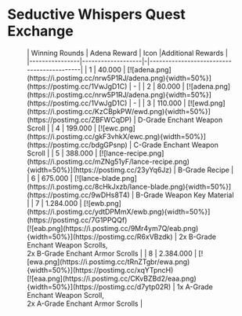 # Seductive Whispers Quest Exchange

<figure markdown>
| Winning Rounds | Adena Reward      | Icon |Additional Rewards                          |
|----------------|-------------------|-|-------------------------------------------|
| 1             |          40.000    | [![adena.png](https://i.postimg.cc/nrw5P1RJ/adena.png){width=50%}](https://postimg.cc/1VwJgD1C) | -                                          |
| 2             |          80.000    | [![adena.png](https://i.postimg.cc/nrw5P1RJ/adena.png){width=50%}](https://postimg.cc/1VwJgD1C)  | -                                          |
| 3             |         110.000    | [![ewd.png](https://i.postimg.cc/KzCBpkPW/ewd.png){width=50%}](https://postimg.cc/ZBFWCqDP) | D-Grade Enchant Weapon Scroll              |
| 4             |         199.000    | [![ewc.png](https://i.postimg.cc/gkF3vhkX/ewc.png){width=50%}](https://postimg.cc/bdgGPsnp) | C-Grade Enchant Weapon Scroll              |
| 5             |         388.000    | [![lance-recipe.png](https://i.postimg.cc/mZNg51yF/lance-recipe.png){width=50%}](https://postimg.cc/23yYq6Jz) | B-Grade Recipe                             |
| 6             |         675.000    | [![lance-blade.png](https://i.postimg.cc/8cHkJxzb/lance-blade.png){width=50%}](https://postimg.cc/9wDHs8T4) | B-Grade Weapon Key Material                |
| 7             |       1.284.000    | [![ewb.png](https://i.postimg.cc/ydtDPMmX/ewb.png){width=50%}](https://postimg.cc/7G1PPQQf) <br> [![eab.png](https://i.postimg.cc/9Mr4ym7Q/eab.png){width=50%}](https://postimg.cc/R6xVBzdk) | 2x B-Grade Enchant Weapon Scrolls,<br>2x B-Grade Enchant Armor Scrolls |
| 8             |       2.384.000    | [![ewa.png](https://i.postimg.cc/tRnZTgbr/ewa.png){width=50%}](https://postimg.cc/xqYTpncH) <br> [![eaa.png](https://i.postimg.cc/CKvBZBd2/eaa.png){width=50%}](https://postimg.cc/d7ytp02R) | 1x A-Grade Enchant Weapon Scroll,<br>2x A-Grade Enchant Armor Scrolls  |
</figure>
